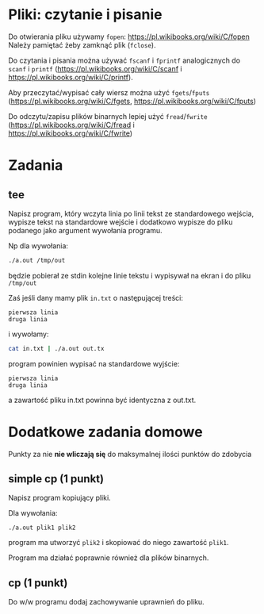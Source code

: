 # Pliki: czytanie i pisanie
Do otwierania pliku używamy `fopen`: https://pl.wikibooks.org/wiki/C/fopen
Należy pamiętać żeby zamknąć plik (`fclose`).

Do czytania i pisania można używać `fscanf` i `fprintf` analogicznych do `scanf` i `printf` (https://pl.wikibooks.org/wiki/C/scanf i https://pl.wikibooks.org/wiki/C/printf).

Aby przeczytać/wypisać cały wiersz można użyć `fgets`/`fputs` (https://pl.wikibooks.org/wiki/C/fgets, https://pl.wikibooks.org/wiki/C/fputs)

Do odczytu/zapisu plików binarnych lepiej użyć `fread`/`fwrite` (https://pl.wikibooks.org/wiki/C/fread i https://pl.wikibooks.org/wiki/C/fwrite)


# Zadania
## tee
Napisz program, który wczyta linia po linii tekst ze standardowego wejścia, wypisze tekst na standardowe wejście i dodatkowo wypisze do pliku podanego jako argument wywołania programu.


Np dla wywołania:
```bash
./a.out /tmp/out
```
będzie pobierał ze stdin kolejne linie tekstu i wypisywał na ekran i do pliku `/tmp/out`

Zaś jeśli dany mamy plik `in.txt` o następującej treści:
```
pierwsza linia
druga linia
```
i wywołamy:
```bash
cat in.txt | ./a.out out.tx
```
program powinien wypisać na standardowe wyjście:
```
pierwsza linia
druga linia
```
a zawartość pliku in.txt powinna być identyczna z out.txt.

# Dodatkowe zadania domowe

Punkty za nie **nie wliczają się** do maksymalnej ilości punktów do zdobycia
## simple cp (1 punkt)
Napisz program kopiujący pliki.

Dla wywołania:
```
./a.out plik1 plik2
```
program ma utworzyć `plik2` i skopiować do niego zawartość `plik1`.

Program ma działać poprawnie również dla plików binarnych.

## cp (1 punkt)
Do w/w programu dodaj zachowywanie uprawnień do pliku.
